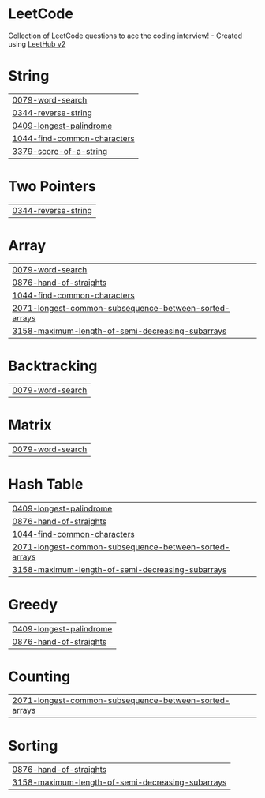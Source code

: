# LeetCode
Collection of LeetCode questions to ace the coding interview! - Created using [LeetHub v2](https://github.com/arunbhardwaj/LeetHub-2.0)


# String
|  |
| ------- |
| [0079-word-search](https://github.com/StokerBR/LeetCode/tree/master/0079-word-search) |
| [0344-reverse-string](https://github.com/StokerBR/LeetCode/tree/master/0344-reverse-string) |
| [0409-longest-palindrome](https://github.com/StokerBR/LeetCode/tree/master/0409-longest-palindrome) |
| [1044-find-common-characters](https://github.com/StokerBR/LeetCode/tree/master/1044-find-common-characters) |
| [3379-score-of-a-string](https://github.com/StokerBR/LeetCode/tree/master/3379-score-of-a-string) |
# Two Pointers
|  |
| ------- |
| [0344-reverse-string](https://github.com/StokerBR/LeetCode/tree/master/0344-reverse-string) |
# Array
|  |
| ------- |
| [0079-word-search](https://github.com/StokerBR/LeetCode/tree/master/0079-word-search) |
| [0876-hand-of-straights](https://github.com/StokerBR/LeetCode/tree/master/0876-hand-of-straights) |
| [1044-find-common-characters](https://github.com/StokerBR/LeetCode/tree/master/1044-find-common-characters) |
| [2071-longest-common-subsequence-between-sorted-arrays](https://github.com/StokerBR/LeetCode/tree/master/2071-longest-common-subsequence-between-sorted-arrays) |
| [3158-maximum-length-of-semi-decreasing-subarrays](https://github.com/StokerBR/LeetCode/tree/master/3158-maximum-length-of-semi-decreasing-subarrays) |
# Backtracking
|  |
| ------- |
| [0079-word-search](https://github.com/StokerBR/LeetCode/tree/master/0079-word-search) |
# Matrix
|  |
| ------- |
| [0079-word-search](https://github.com/StokerBR/LeetCode/tree/master/0079-word-search) |
# Hash Table
|  |
| ------- |
| [0409-longest-palindrome](https://github.com/StokerBR/LeetCode/tree/master/0409-longest-palindrome) |
| [0876-hand-of-straights](https://github.com/StokerBR/LeetCode/tree/master/0876-hand-of-straights) |
| [1044-find-common-characters](https://github.com/StokerBR/LeetCode/tree/master/1044-find-common-characters) |
| [2071-longest-common-subsequence-between-sorted-arrays](https://github.com/StokerBR/LeetCode/tree/master/2071-longest-common-subsequence-between-sorted-arrays) |
| [3158-maximum-length-of-semi-decreasing-subarrays](https://github.com/StokerBR/LeetCode/tree/master/3158-maximum-length-of-semi-decreasing-subarrays) |
# Greedy
|  |
| ------- |
| [0409-longest-palindrome](https://github.com/StokerBR/LeetCode/tree/master/0409-longest-palindrome) |
| [0876-hand-of-straights](https://github.com/StokerBR/LeetCode/tree/master/0876-hand-of-straights) |
# Counting
|  |
| ------- |
| [2071-longest-common-subsequence-between-sorted-arrays](https://github.com/StokerBR/LeetCode/tree/master/2071-longest-common-subsequence-between-sorted-arrays) |
# Sorting
|  |
| ------- |
| [0876-hand-of-straights](https://github.com/StokerBR/LeetCode/tree/master/0876-hand-of-straights) |
| [3158-maximum-length-of-semi-decreasing-subarrays](https://github.com/StokerBR/LeetCode/tree/master/3158-maximum-length-of-semi-decreasing-subarrays) |